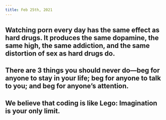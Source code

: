 ```yaml
---
title: Feb 25th, 2021
---
```


## Watching porn every day has the same effect as hard drugs. It produces the same dopamine, the same high, the same addiction, and the same distortion of sex as hard drugs do.
## There are 3 things you should never do—beg for anyone to stay in your life; beg for anyone to talk to you; and beg for anyone’s attention.
## We believe that coding is like Lego: Imagination is your only limit.

